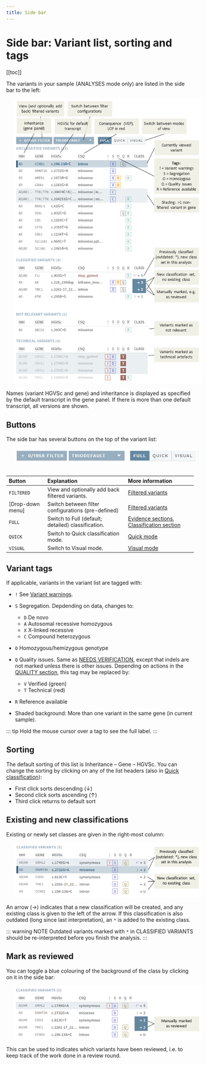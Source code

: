 ```yaml
---
title: Side bar
---
```


# Side bar: Variant list, sorting and tags

[[toc]]

The variants in your sample (ANALYSES mode only) are listed in the side bar to the left:

<div style="text-indent: 4%;"><img src="./img/sidebar.png"></div>

Names (variant HGVSc and gene) and inheritance is displayed as specified by the default transcript in the gene panel. If there is more than one default transcript, all versions are shown.

## Buttons

The side bar has several buttons on the top of the variant list: 

<div style="text-indent: 4%;"><img src="./img/sidebar_buttons.png"></div>
<br>

Button  | Explanation | More information
:---  | :---  | :---
`FILTERED`  | View and optionally add back filtered variants. | [Filtered variants](/manual/filtered-variants.md)
[Drop-down menu]  | Switch between filter configurations (pre-defined)  | [Filtered variants](/manual/filtered-variants.md)
`FULL`  | Switch to Full (default; detailed) classification. |  [Evidence sections](/manual/evidence-sections.html), [Classification section](/manual/classification-section.html)
`QUICK`  | Switch to Quick classification mode. |  [Quick mode](/manual/quick-classification.md)
`VISUAL`  | Switch to Visual mode.  | [Visual mode](/manual/visual.md)

## Variant tags

If applicable, variants in the variant list are tagged with:

  - `!` See [Variant warnings](/manual/top-bar.html#variant-warnings).

  - `S` Segregation. Depdending on data, changes to:
    
      - `D` De novo
      - `A` Autosomal recessive homozygous
      - `X` X-linked recessive
      - `C` Compound heterozygous

  - `O` Homozygous/hemizygous genotype

  - `Q` Quality issues. Same as [NEEDS VERIFICATION](/manual/evidence-sections.html#quality-information), except that indels are not marked unless there is other issues. Depending on actions in the [QUALITY section](/manual/evidence-sections.html#quality), this tag may be replaced by:
    
      - `V` Verified (green)
      - `T` Technical (red)

  - `R` Reference available

  - Shaded background: More than one variant in the same gene (in current sample).


::: tip
Hold the mouse cursor over a tag to see the full label.
:::

## Sorting

The default sorting of this list is Inheritance – Gene – HGVSc. You can change the sorting by clicking on any of the list headers (also in [Quick classification](/manual/quick-classification.md)):

  - First click sorts descending (↓)
  - Second click sorts ascending (↑)
  - Third click returns to default sort

## Existing and new classifications  

Existing or newly set classes are given in the right-most column: 

<div style="text-indent: 4%;"><img src="./img/classified_variants.png"></div>

An arrow (→) indicates that a new classification will be created, and any existing class is given to the left of the arrow. If this classification is also outdated (long since last interpretation), an `*` is added to the existing class.

::: warning NOTE
Outdated variants marked with `*` in CLASSIFIED VARIANTS should be re-interpreted before you finish the analysis.
:::

## Mark as reviewed

You can toggle a blue colouring of the background of the class by clicking on it in the side bar: 

<div style="text-indent: 4%;"><img src="./img/mark_reviewed.png"></div>

This can be used to indicates which variants have been reviewed, i.e. to keep track of the work done in a review round. 
